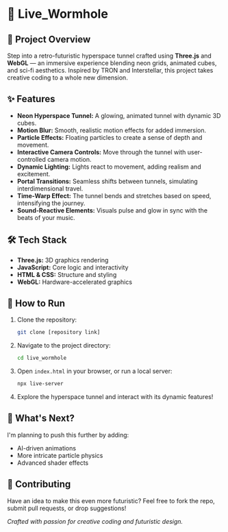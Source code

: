 # 🚀 Live_Wormhole

## 🌌 Project Overview
Step into a retro-futuristic hyperspace tunnel crafted using **Three.js** and **WebGL** — an immersive experience blending neon grids, animated cubes, and sci-fi aesthetics. Inspired by TRON and Interstellar, this project takes creative coding to a whole new dimension.

## ✨ Features
- **Neon Hyperspace Tunnel:** A glowing, animated tunnel with dynamic 3D cubes.
- **Motion Blur:** Smooth, realistic motion effects for added immersion.
- **Particle Effects:** Floating particles to create a sense of depth and movement.
- **Interactive Camera Controls:** Move through the tunnel with user-controlled camera motion.
- **Dynamic Lighting:** Lights react to movement, adding realism and excitement.
- **Portal Transitions:** Seamless shifts between tunnels, simulating interdimensional travel.
- **Time-Warp Effect:** The tunnel bends and stretches based on speed, intensifying the journey.
- **Sound-Reactive Elements:** Visuals pulse and glow in sync with the beats of your music.

## 🛠️ Tech Stack
- **Three.js:** 3D graphics rendering
- **JavaScript:** Core logic and interactivity
- **HTML & CSS:** Structure and styling
- **WebGL:** Hardware-accelerated graphics

## 🚧 How to Run
1. Clone the repository:
   ```bash
   git clone [repository link]
   ```
2. Navigate to the project directory:
   ```bash
   cd live_wormhole
   ```
3. Open `index.html` in your browser, or run a local server:
   ```bash
   npx live-server
   ```
4. Explore the hyperspace tunnel and interact with its dynamic features!

## 🌠 What's Next?
I'm planning to push this further by adding:
- AI-driven animations
- More intricate particle physics
- Advanced shader effects

## 🤝 Contributing
Have an idea to make this even more futuristic? Feel free to fork the repo, submit pull requests, or drop suggestions!


*Crafted with passion for creative coding and futuristic design.*

